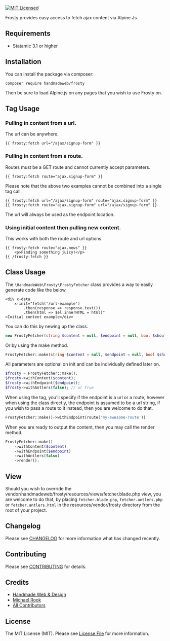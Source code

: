[![MIT Licensed](https://img.shields.io/badge/license-MIT-blue.svg?style=flat-square)](LICENSE.md)

Frosty provides easy access to fetch ajax content via Alpine.Js

## Requirements

* Statamic 3.1 or higher

## Installation

You can install the package via composer:

```shell
composer require handmadeweb/frosty
```
Then be sure to load Alpine.js on any pages that you wish to use Frosty on.

## Tag Usage

### Pulling in content from a url.
The url can be anywhere.
```antlers
{{ frosty:fetch url="/ajax/signup-form" }}
```

### Pulling in content from a route.
Routes must be a GET route and cannot currently accept parameters.
```antlers
{{ frosty:fetch route="ajax.signup-form" }}
```

Please note that the above two examples cannot be combined into a single tag call.
```antlers
{{ frosty:fetch url="/ajax/signup-form" route="ajax.signup-form" }}
{{ frosty:fetch route="ajax.signup-form" url="/ajax/signup-form" }}
```
The url will always be used as the endpoint location.

### Using initial content then pulling new content.
This works with both the route and url options.
```antlers
{{ frosty:fetch route="ajax.news" }}
    <p>Finding something juicy!</p>
{{ /frosty:fetch }}
```

## Class Usage
The `\HandmadeWeb\Frosty\FrostyFetcher` class provides a way to easily generate code like the below.

```blade
<div x-data 
    x-init="fetch('/url-example')
        .then(response => response.text())
        .then(html => $el.innerHTML = html)"
>Initial content example</div>
```

You can do this by newing up the class.
```php
new FrostyFetcher(string $content = null, $endpoint = null, bool $shouldUseAntlers = false)
```
Or by using the make method.
```php
FrostyFetcher::make(string $content = null, $endpoint = null, bool $shouldUseAntlers = false)
```

All parameters are optional on init and can be individually defined later on.
```php
$frosty = FrostyFetcher::make();
$frosty->withContent($content);
$frosty->withEndpoint($endpoint);
$frosty->withAntlers(false); // or true
```
When using the tag, you'll specify if the endpoint is a url or a route, however when using the class directly, the endpoint is assumed to be a url string, if you wish to pass a route to it instead, then you are welcome to do that.
```php
FrostyFetcher::make()->withEndpoint(route('my-awesome-route'))
```

When you are ready to output the content, then you may call the render method.
```php
FrostyFetcher::make()
    ->withContent($content)
    ->withEndpoint($endpoint)
    ->withAntlers(false)
    ->render();
```

## View
Should you wish to override the vendor/handmadeweb/frosty/resources/views/fetcher.blade.php view, you are welcome to do that, by placing `fetcher.blade.php`, `fetcher.antlers.php` or `fetcher.antlers.html` in the resources/vendor/frosty directory from the root of your project.

## Changelog

Please see [CHANGELOG](https://statamic.com/addons/handmadeweb/frosty/release-notes) for more information what has changed recently.

## Contributing

Please see [CONTRIBUTING](https://github.com/handmadeweb/frosty/blob/main/CONTRIBUTING.md) for details.

## Credits

- [Handmade Web & Design](https://github.com/handmadeweb)
- [Michael Rook](https://github.com/michaelr0)
- [All Contributors](https://github.com/handmadeweb/frosty/graphs/contributors)

## License

The MIT License (MIT). Please see [License File](https://github.com/handmadeweb/frosty/blob/main/LICENSE.md) for more information.